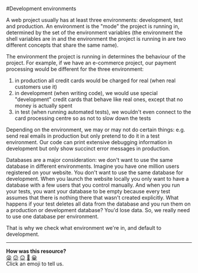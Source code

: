 #Development environments

A web project usually has at least three environments: development, test and production. An environment is the "mode" the project is running in, determined by the set of the environment variables (the environment the shell variables are in and the environment the project is running in are two different concepts that share the same name).

The environment the project is running in determines the behaviour of the project. For example, if we have an e-commerce project, our payment processing would be different for the three environment:

1. in production all credit cards would be charged for real (when real customers use it)
2. in development (when writing code), we would use special "development" credit cards that behave like real ones, except that no money is actually spent
3. in test (when running automated tests), we wouldn't even connect to the card processing centre so as not to slow down the tests

Depending on the environment, we may or may not do certain things: e.g. send real emails in production but only pretend to do it in a test environment. Our code can print extensive debugging information in development but only show succinct error messages in production.

Databases are a major consideration: we don't want to use the same database in different environments. Imagine you have one million users registered on your website. You don't want to use the same database for development. When you launch the website locally you only want to have a database with a few users that you control manually. And when you run your tests, you want your database to be empty because every test assumes that there is nothing there that wasn't created explicitly. What happens if your test deletes all data from the database and you run them on a production or development database? You'd lose data. So, we really need to use one database per environment.

That is why we check what environment we're in, and default to development.

<!-- BEGIN GENERATED SECTION DO NOT EDIT -->

---

**How was this resource?**  
[😫](https://airtable.com/shrUJ3t7KLMqVRFKR?prefill_Repository=course&prefill_File=pills/development_environments.md&prefill_Sentiment=😫) [😕](https://airtable.com/shrUJ3t7KLMqVRFKR?prefill_Repository=course&prefill_File=pills/development_environments.md&prefill_Sentiment=😕) [😐](https://airtable.com/shrUJ3t7KLMqVRFKR?prefill_Repository=course&prefill_File=pills/development_environments.md&prefill_Sentiment=😐) [🙂](https://airtable.com/shrUJ3t7KLMqVRFKR?prefill_Repository=course&prefill_File=pills/development_environments.md&prefill_Sentiment=🙂) [😀](https://airtable.com/shrUJ3t7KLMqVRFKR?prefill_Repository=course&prefill_File=pills/development_environments.md&prefill_Sentiment=😀)  
Click an emoji to tell us.

<!-- END GENERATED SECTION DO NOT EDIT -->
